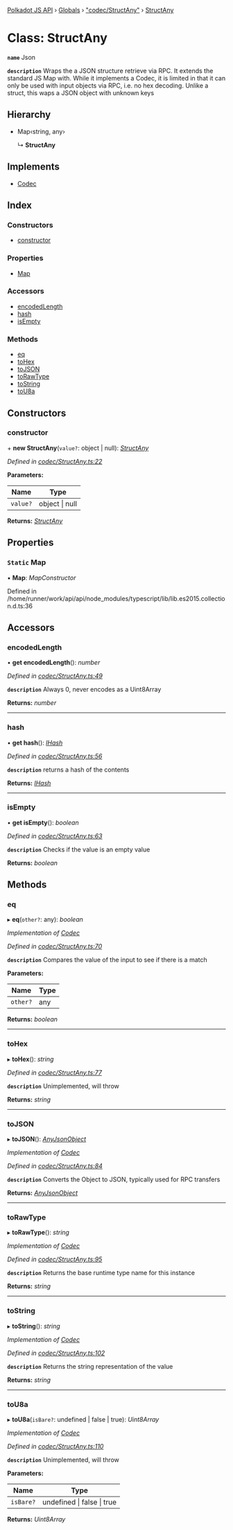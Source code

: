 [Polkadot JS API](../README.md) › [Globals](../globals.md) › ["codec/StructAny"](../modules/_codec_structany_.md) › [StructAny](_codec_structany_.structany.md)

# Class: StructAny

**`name`** Json

**`description`** 
Wraps the a JSON structure retrieve via RPC. It extends the standard JS Map with. While it
implements a Codec, it is limited in that it can only be used with input objects via RPC,
i.e. no hex decoding. Unlike a struct, this waps a JSON object with unknown keys

## Hierarchy

* Map‹string, any›

  ↳ **StructAny**

## Implements

* [Codec](../interfaces/_types_.codec.md)

## Index

### Constructors

* [constructor](_codec_structany_.structany.md#constructor)

### Properties

* [Map](_codec_structany_.structany.md#static-map)

### Accessors

* [encodedLength](_codec_structany_.structany.md#encodedlength)
* [hash](_codec_structany_.structany.md#hash)
* [isEmpty](_codec_structany_.structany.md#isempty)

### Methods

* [eq](_codec_structany_.structany.md#eq)
* [toHex](_codec_structany_.structany.md#tohex)
* [toJSON](_codec_structany_.structany.md#tojson)
* [toRawType](_codec_structany_.structany.md#torawtype)
* [toString](_codec_structany_.structany.md#tostring)
* [toU8a](_codec_structany_.structany.md#tou8a)

## Constructors

###  constructor

\+ **new StructAny**(`value?`: object | null): *[StructAny](_codec_structany_.structany.md)*

*Defined in [codec/StructAny.ts:22](https://github.com/polkadot-js/api/blob/492fce1af7/packages/types/src/codec/StructAny.ts#L22)*

**Parameters:**

Name | Type |
------ | ------ |
`value?` | object &#124; null |

**Returns:** *[StructAny](_codec_structany_.structany.md)*

## Properties

### `Static` Map

▪ **Map**: *MapConstructor*

Defined in /home/runner/work/api/api/node_modules/typescript/lib/lib.es2015.collection.d.ts:36

## Accessors

###  encodedLength

• **get encodedLength**(): *number*

*Defined in [codec/StructAny.ts:49](https://github.com/polkadot-js/api/blob/492fce1af7/packages/types/src/codec/StructAny.ts#L49)*

**`description`** Always 0, never encodes as a Uint8Array

**Returns:** *number*

___

###  hash

• **get hash**(): *[IHash](../interfaces/_types_.ihash.md)*

*Defined in [codec/StructAny.ts:56](https://github.com/polkadot-js/api/blob/492fce1af7/packages/types/src/codec/StructAny.ts#L56)*

**`description`** returns a hash of the contents

**Returns:** *[IHash](../interfaces/_types_.ihash.md)*

___

###  isEmpty

• **get isEmpty**(): *boolean*

*Defined in [codec/StructAny.ts:63](https://github.com/polkadot-js/api/blob/492fce1af7/packages/types/src/codec/StructAny.ts#L63)*

**`description`** Checks if the value is an empty value

**Returns:** *boolean*

## Methods

###  eq

▸ **eq**(`other?`: any): *boolean*

*Implementation of [Codec](../interfaces/_types_.codec.md)*

*Defined in [codec/StructAny.ts:70](https://github.com/polkadot-js/api/blob/492fce1af7/packages/types/src/codec/StructAny.ts#L70)*

**`description`** Compares the value of the input to see if there is a match

**Parameters:**

Name | Type |
------ | ------ |
`other?` | any |

**Returns:** *boolean*

___

###  toHex

▸ **toHex**(): *string*

*Defined in [codec/StructAny.ts:77](https://github.com/polkadot-js/api/blob/492fce1af7/packages/types/src/codec/StructAny.ts#L77)*

**`description`** Unimplemented, will throw

**Returns:** *string*

___

###  toJSON

▸ **toJSON**(): *[AnyJsonObject](../interfaces/_types_.anyjsonobject.md)*

*Implementation of [Codec](../interfaces/_types_.codec.md)*

*Defined in [codec/StructAny.ts:84](https://github.com/polkadot-js/api/blob/492fce1af7/packages/types/src/codec/StructAny.ts#L84)*

**`description`** Converts the Object to JSON, typically used for RPC transfers

**Returns:** *[AnyJsonObject](../interfaces/_types_.anyjsonobject.md)*

___

###  toRawType

▸ **toRawType**(): *string*

*Implementation of [Codec](../interfaces/_types_.codec.md)*

*Defined in [codec/StructAny.ts:95](https://github.com/polkadot-js/api/blob/492fce1af7/packages/types/src/codec/StructAny.ts#L95)*

**`description`** Returns the base runtime type name for this instance

**Returns:** *string*

___

###  toString

▸ **toString**(): *string*

*Implementation of [Codec](../interfaces/_types_.codec.md)*

*Defined in [codec/StructAny.ts:102](https://github.com/polkadot-js/api/blob/492fce1af7/packages/types/src/codec/StructAny.ts#L102)*

**`description`** Returns the string representation of the value

**Returns:** *string*

___

###  toU8a

▸ **toU8a**(`isBare?`: undefined | false | true): *Uint8Array*

*Implementation of [Codec](../interfaces/_types_.codec.md)*

*Defined in [codec/StructAny.ts:110](https://github.com/polkadot-js/api/blob/492fce1af7/packages/types/src/codec/StructAny.ts#L110)*

**`description`** Unimplemented, will throw

**Parameters:**

Name | Type |
------ | ------ |
`isBare?` | undefined &#124; false &#124; true |

**Returns:** *Uint8Array*
